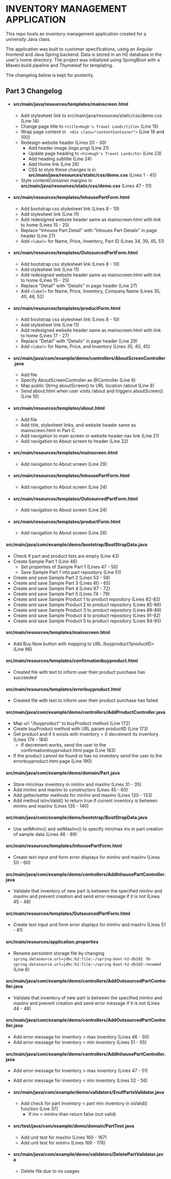 # INVENTORY MANAGEMENT APPLICATION

This repo hosts an inventory management application created for a university Java class.

The application was built to customer specifications, using an Angular frontend and Java Spring backend. Data is stored in an H2 database in the user's home directory. The project was initialized using SpringBoot with a Maven build pipeline and Thymeleaf for templating.

The changelog below is kept for posterity.

## Part 3 Changelog

- #### src/main/java/resources/templates/mainscreen.html

  - Add stylesheet link to src/main/java/resources/static/css/demo.css (Line 14)
  - Change page title to `<title>Hugh's Travel Land</title>` (Line 15)
  - Wrap page content in ` <div class="contentContainer">` (Line 19 and 100)
  - Redesign website header (Lines 20 - 30)
    - Add header image (logo.png) (Line 21)
    - Update page heading to `<h1>Hugh's Travel Land</h1>` (Line 23)
    - Add heading subtitle (Line 24)
    - Add Home link (Line 28)
    - CSS to style these changes is in **src/main/java/resources/static/css/demo.css** (Lines 1 - 45)
  - Style contentContainer margins in **src/main/java/resources/static/css/demo.css** (Lines 47 - 51)

- #### src/main/resources/templates/InhousePartForm.html

  - Add bootstrap css stylesheet link (Lines 8 - 10)
  - Add stylesheet link (Line 11)
  - Add redesigned website header same as mainscreen.html with link to home (Lines 15 - 25)
  - Replace "Inhouse Part Detail" with "Inhoues Part Details" in page header (Line 27)
  - Add `<label>` for Name, Price, Inventory, Part ID (Lines 34, 39, 45, 51)

- #### src/main/resources/templates/OutsourcedPartForm.html

  - Add bootstrap css stylesheet link (Lines 8 - 10)
  - Add stylesheet link (Line 11)
  - Add redesigned website header same as mainscreen.html with link to home (Lines 15 - 25)
  - Replace "Detail" with "Details" in page header (Line 27)
  - Add `<label>` for Name, Price, Inventory, Company Name (Lines 35, 40, 46, 52)

- #### src/main/resources/templates/productForm.html

  - Add bootstrap css stylesheet link (Lines 8 - 10)
  - Add stylesheet link (Line 11)
  - Add redesigned website header same as mainscreen.html with link to home (Lines 17 - 27)
  - Replace "Detail" with "Details" in page header (Line 29)
  - Add `<label>` for Name, Price, and Inventory (Lines 35, 40, 45)

- #### src/main/java/com/example/demo/controllers/AboutScreenController.java

  - Add file
  - Specify AboutScreenController as @Controller (Line 6)
  - Map public String aboutScreen() to URL location /about (Line 8)
  - Send about.html when user visits /about and triggers aboutScreen() (Line 10)

- #### src/main/resources/templates/about.html

  - Add file
  - Add title, stylesheet links, and website header same as mainscreen.html in Part C
  - Add navigation to main screen in website header nav link (Line 21)
  - Add navigation to About screen to header (Line 22)

- #### src/main/resources/templates/mainscreen.html
  - Add navigation to About screen (Line 29)
- #### src/main/resources/templates/InhousePartForm.html
  - Add navigation to About screen (Line 24)
- #### src/main/resources/templates/OutsourcedPartForm.html
  - Add navigation to About screen (Line 24)
- #### src/main/resources/templates/productForm.html
  - Add navigation to About screen (Line 26)

#### src/main/java/com/example/demo/bootstrap/BootStrapData.java

- Check if part and product lists are empty (Line 43)
- Create Sample Part 1 (Line 46)
  - Set properties of Sample Part 1 (Lines 47 - 50)
  - Save Sample Part 1 into part repository (Line 51)
- Create and save Sample Part 2 (Lines 53 - 58)
- Create and save Sample Part 3 (Lines 60 - 65)
- Create and save Sample Part 4 (Lines 67 - 72)
- Create and save Sample Part 5 (Lines 74 - 79)
- Create and save Sample Product 1 to product repository (Lines 82-83)
- Create and save Sample Product 2 to product repository (Lines 85-86)
- Create and save Sample Product 3 to product repository (Lines 88-89)
- Create and save Sample Product 4 to product repository (Lines 91-92)
- Create and save Sample Product 5 to product repository (Lines 94-95)

#### src/main/resources/templates/mainscreen.html

- Add Buy Now button with mapping to URL /buyproduct?productID= (Line 96)

#### src/main/resources/templates/confirmationbuyproduct.html

- Created file with text to inform user their product purchase has succeeded

#### src/main/resources/templates/errorbuyproduct.html

- Created file with text to inform user their product purchase has failed

#### src/main/java/com/example/demo/controllers/AddProductController.java

- Map url "/buyproduct" to buyProduct method (Line 172)
- Create buyProduct method with URL param productID (Line 173)
- Get product and if it exists with inventory > 0 decrement its inventory (Lines 174 - 184)
  - If decrement works, send the user to the confirmationbuyproduct.html page (Line 183)
- If the product cannot be found or has no inventory send the user to the errorbuyproduct.html page (Line 190)

#### src/main/java/com/example/demo/domain/Part.java

- Store min/max inventory in minInv and maxInv (Lines 31 - 35)
- Add minInv and maxInv to constructors (Lines 45 - 60)
- Add getter/setter methods for minInv and maxInv (Lines 120 - 133)
- Add method isInvValid() to return true if current inventory is between minInv and maxInv (Lines 135 - 140)

#### src/main/java/com/example/demo/bootstrap/BootStrapData.java

- Use setMinInv() and setMaxInv() to specify min/max inv in part creation of sample data (Lines 46 - 89)

#### src/main/resources/templates/InhousePartForm.html

- Create text input and form error displays for minInv and maxInv (Lines 50 - 60)

#### src/main/java/com/example/demo/controllers/AddInhousePartController.java

- Validate that inventory of new part is between the specified minInv and maxInv and prevent creation and send error message if it is not (Lines 45 - 49)

#### src/main/resources/templates/OutsourcedPartForm.html

- Create text input and form error displays for minInv and maxInv (Lines 51 - 61)

#### src/main/resources/application.properties

- Rename persistent storage file by changing `spring.datasource.url=jdbc:h2:file:~/spring-boot-h2-db102
` to `spring.datasource.url=jdbc:h2:file:~/spring-boot-h2-db102-renamed` (Line 6)

#### src/main/java/com/example/demo/controllers/AddOutsourcedPartController.java

- Validate that inventory of new part is between the specified minInv and maxInv and prevent creation and send error message if it is not (Lines 44 - 48)

#### src/main/java/com/example/demo/controllers/AddOutsourcedPartController.java

- Add error message for inventory > max inventory (Lines 46 - 50)
- Add error message for inventory < min inventory (Lines 51 - 55)

#### src/main/java/com/example/demo/controllers/AddInhousePartController.java

- Add error message for inventory > max inventory (Lines 47 - 51)
- Add error message for inventory < min inventory (Lines 52 - 56)
- #### src/main/java/com/example/demo/validators/EnufPartsValidator.java

  - Add check for part inventory < part min inventory in isValid() function (Line 37)
    - If inv < minInv then return false (not valid)

- #### src/test/java/com/example/demo/domain/PartTest.java

  - Add unit test for maxInv (Lines 160 - 167)
  - Add unit test for minInv (Lines 169 - 176)

- #### src/main/java/com/example/demo/validators/DeletePartValidator.java
  - Delete file due to no usages
